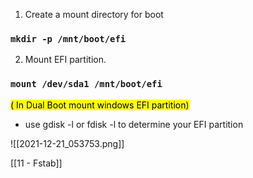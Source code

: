 1. Create a mount directory for boot

### `mkdir -p /mnt/boot/efi`

2.  Mount EFI partition.

### `mount /dev/sda1 /mnt/boot/efi`

<mark>( In Dual Boot mount windows EFI partition)</mark>

- use gdisk -l or fdisk -l to determine your EFI partition

![[2021-12-21_053753.png]]

[[11 - Fstab]]
